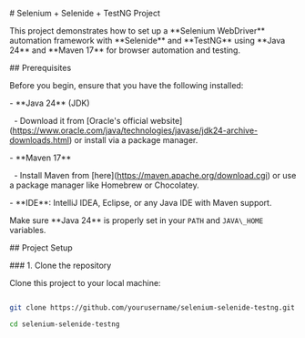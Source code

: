 \# Selenium + Selenide + TestNG Project



This project demonstrates how to set up a \*\*Selenium WebDriver\*\* automation framework with \*\*Selenide\*\* and \*\*TestNG\*\* using \*\*Java 24\*\* and \*\*Maven 17\*\* for browser automation and testing.



\## Prerequisites



Before you begin, ensure that you have the following installed:



\- \*\*Java 24\*\* (JDK)

&nbsp;   - Download it from \[Oracle's official website](https://www.oracle.com/java/technologies/javase/jdk24-archive-downloads.html) or install via a package manager.

\- \*\*Maven 17\*\*

&nbsp;   - Install Maven from \[here](https://maven.apache.org/download.cgi) or use a package manager like Homebrew or Chocolatey.

\- \*\*IDE\*\*: IntelliJ IDEA, Eclipse, or any Java IDE with Maven support.



Make sure \*\*Java 24\*\* is properly set in your `PATH` and `JAVA\_HOME` variables.



\## Project Setup



\### 1. Clone the repository



Clone this project to your local machine:



```bash

git clone https://github.com/yourusername/selenium-selenide-testng.git

cd selenium-selenide-testng



